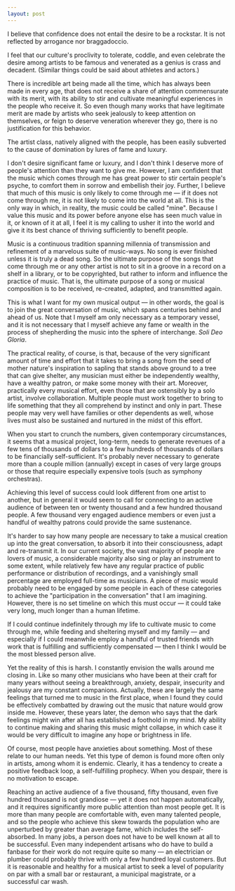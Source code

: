 ```yaml
---
layout: post
---
```


I believe that confidence does not entail the desire to be a rockstar. It is not
reflected by arrogance nor braggadoccio.

I feel that our culture's proclivity to tolerate, coddle, and even celebrate 
the desire among artists to be famous and venerated as a genius is crass and
decadent. (Similar things could be said about athletes and actors.)

There is incredible art being made all the time,
which has always been made in every age, that does not receive a share of 
attention commensurate with its merit, with its ability to stir and cultivate
meaningful experiences in the people who receive it. So even though many works
that have legitimate merit are made by artists who seek jealously to keep 
attention on themselves, or feign to deserve veneration wherever they go,
there is no justification for this behavior.

The artist class, natively aligned with the people, has been easily subverted to
the cause of domination by lures of fame and luxury.

I don't desire significant fame or luxury, and I don't think I deserve more of
people's attention than they want to give me. However, I am confident that the
music which comes through me has great power to stir certain people's psyche, to
comfort them in sorrow and embellish their joy. Further, I believe that much of
this music is only likely to come through me — if it does not come through me,
it is not likely to come into the world at all. This is the only way in which,
in reality, the music could be called "mine". Because I value this music and its
power before anyone else has seen much value in it, or known of it at all, I 
feel it is my calling to usher it into the world and give it its best chance of
thriving sufficiently to benefit people.

Music is a continuous tradition spanning millennia of transmission and 
refinement of a marvelous suite of music-ways. No song is ever finished unless
it is truly a dead song. So the ultimate purpose of the songs that come through
me or any other artist is not to sit in a groove in a record on a shelf in a 
library, or to be copyrighted, but rather to inform and influence the practice 
of music. That is, the ultimate purpose of a song or musical composition is to 
be received, re-created, adapted, and transmitted again.

This is what I want for my own musical output — in other words, the goal is to
join the great conversation of music, which spans centuries behind and ahead of
us. Note that I myself am only necessary as a temporary vessel, and it is not 
necessary that I myself achieve any fame or wealth in the process of shepherding
the music into the sphere of interchange. *Soli Deo Gloria*.

The practical reality, of course, is that, because of the very significant 
amount of time and effort that it takes to bring a song from the seed of mother
nature's inspiration to sapling that stands above ground to a tree that can give
shelter, any musician must either be independently wealthy, have a wealthy 
patron, or make some money with their art. Moreover, practically every musical 
effort, even those that are ostensibly by a solo artist, involve collaboration.
Multiple people must work together to bring to life something that they all
comprehend by instinct and only in part. These people may very well have 
families or other dependents as well, whose lives must also be sustained and
nurtured in the midst of this effort.

When you start to crunch the numbers, given contemporary circumstances, it seems
that a musical project, long-term, needs to generate revenues of a few tens of
thousands of dollars to a few hundreds of thousands of dollars to be financially
self-sufficient. It's probably never necessary to generate more than a couple
million (annually) except in cases of very large groups or those that require
especially expensive tools (such as symphony orchestras).

Achieving this level of success could look different from one artist to another,
but in general it would seem to call for connecting to an active audience of
between ten or twenty thousand and a few hundred thousand people. A few thousand
very engaged audience members or even just a handful of wealthy patrons could
provide the same sustenance.

It's harder to say how many people are necessary to take a musical creation up
into the great conversation, to absorb it into their consciousness, adapt and
re-transmit it. In our current society, the vast majority of people are lovers 
of music, a considerable majority also sing or play an instrument to some
extent, while relatively few have any regular practice of public performance
or distribution of recordings, and a vanishingly small percentage are employed
full-time as musicians. A piece of music would probably need to be engaged by
some people in each of these categories to achieve the "participation in the 
conversation" that I am imagining. However, there is no set timeline on which
this must occur — it could take very long, much longer than a human lifetime.

If I could continue indefinitely through my life to cultivate music to come
through me, while feeding and sheltering myself and my family — and especially 
if I could meanwhile employ a handful of trusted friends with work that is 
fulfilling and sufficiently compensated — then I think I would be the most 
blessed person alive.

Yet the reality of this is harsh. I constantly envision the walls around me
closing in. Like so many other musicians who have been at their craft for many
years without seeing a breakthrough, anxiety, despair, insecurity and jealousy
are my constant companions. Actually, these are largely the same feelings that
turned me to music in the first place, when I found they could be effectively
combatted by drawing out the music that nature would grow inside me. However,
these years later, the demon who says that the dark feelings might win after all
has established a foothold in my mind. My ability to continue making and sharing
this music might collapse, in which case it would be very difficult to imagine
any hope or brightness in life.

Of course, most people have anxieties about something. Most of these relate to
our human needs. Yet this type of demon is found more often only in artists,
among whom it is endemic. Clearly, it has a tendency to create a positive 
feedback loop, a self-fulfilling prophecy. When you despair, there is no 
motivation to escape.

Reaching an active audience of a five thousand, fifty thousand, even five
hundred thousand is not grandiose — yet it does not happen automatically, and
it requires significantly more public attention than most people get. It is more
than many people are comfortable with, even many talented people, and so the 
people who achieve this skew towards the population who are unperturbed by 
greater than average fame, which includes the self-absorbed. In many jobs, a
person does not have to be well known at all to be successful. Even many 
independent artisans who do have to build a fanbase for their work do not 
require quite so many — an electrician or plumber could probably thrive with
only a few hundred loyal customers. But it is reasonable and healthy for a 
musical artist to seek a level of popularity on par with a small bar or
restaurant, a municipal magistrate, or a successful car wash.
